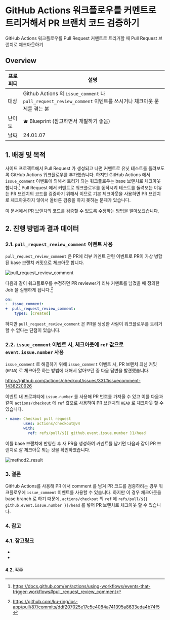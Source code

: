 # GitHub Actions 워크플로우를 커멘트로 트리거해서 PR 브랜치 코드 검증하기

GitHub Actions 워크플로우를 Pull Request 커멘트로 트리거할 때 Pull Request 브랜치로 체크아웃하기

## Overview

| 프로퍼티 | 설명 |
| --- | --- |
| 대상 | Github Actions 의 `issue_comment` 나 `pull_request_review_comment` 이벤트를 쓰시거나 체크아웃 문제를 겪는 분 |
| 난이도 | 🫐 Blueprint (참고하면서 개발하기 좋음) |
| 날짜 | 24.01.07 |

## 1. 배경 및 목적

사이드 프로젝트에서 Pull Request 가 생성되고 나면 커멘트로 유닛 테스트를 돌려보도록 GitHub Actions 워크플로우를 추가했습니다.
하지만 GitHub Actions 에서 `issue_comment` 이벤트에 의해서 트리거 되는 워크플로우는 base 브랜치로 체크아웃 합니다.[^1]
Pull Request 에서 커멘트로 워크플로우를 동작시켜 테스트를 돌려보는 이유는 PR 브랜치의 코드를 검증하기 위해서 이므로
기본 체크아웃을 사용하면 PR 브랜치로 체크아웃하지 않아서 올바른 검증을 하지 못하는 문제가 있습니다.

이 문서에서 PR 브랜치의 코드를 검증할 수 있도록 수정하는 방법을 알아보겠습니다.

## 2. 진행 방법과 결과 데이터

### 2.1. `pull_request_review_comment` 이벤트 사용

`pull_request_review_comment` 은 PR에 리뷰 커멘트 관련 이벤트로 PR이 가상 병합된 base 브랜치 커밋으로 체크아웃 합니다.

![pull_request_review_comment](https://github.com/ku-ring/ios-app/assets/53814741/62efe431-720b-4bb8-8ef5-a0c9273725e0)

 다음과 같이 워크플로우를 수정하면 PR reviewer가 리뷰 커멘트를 남겼을 때 정의한 Job 을 실행하게 됩니다.[^2]
```yml
on:
-  issue_comment:
+  pull_request_review_comment:
    types: [created]
```

하지만 `pull_request_review_comment` 은 PR을 생성한 사람이 워크플로우를 트리거할 수 없다는 단점이 있습니다.

### 2.2. `issue_comment` 이벤트 시, 체크아웃에 `ref` 값으로 `event.issue.number` 사용

`issue_comment` 로 해결하기 위해 `issue_comment` 이벤트 시, PR 브랜치 최신 커밋(`HEAD`) 로 체크아웃 하는 방법에 대해서 알아보던 중 다음 답변을 발견했습니다.

https://github.com/actions/checkout/issues/331#issuecomment-1438220926

이벤트 내 프로퍼티에 `issue.number` 를 사용해 PR 번호를 가져올 수 있고 이를 다음과 같이 `actions/checkout` 에 `ref` 값으로 사용하여 PR 브랜치의 `HEAD` 로 체크아웃 할 수 있습니다.

```yml
- name: Checkout pull request
        uses: actions/checkout@v4
        with:
          ref: refs/pull/${{ github.event.issue.number }}/head
```

이를 base 브랜치에 반영한 후 새 PR을 생성하여 커멘트를 남기면 다음과 같이 PR 브랜치로 잘 체크아웃 되는 것을 확인하였습니다.

![method2_result](https://github.com/ku-ring/ios-app/assets/53814741/a720bddf-2335-4bfe-ae93-1e728ac5f5a8)

### 3. 결론

GitHub Actions를 사용해 PR 에서 comment 를 남겨 PR 코드를 검증하려는 경우 워크플로우에 `issue_comment` 이벤트를 사용할 수 있습니다.
하지만 이 경우 체크아웃을 base branch 로 하기 때문에, `actions/checkout` 의 `ref` 에
`refs/pull/${{ github.event.issue.number }}/head` 를 넣어 PR 브랜치로 체크아웃 할 수 있습니다.

### 4. 참고

### 4.1. 참고링크

- [pull_request_review_comment 이벤트 적용한 커밋]: https://github.com/ku-ring/ios-app/pull/87/commits/ddf207025e17c5e4084a741395a8633eda4b74f5
- [issue_comment 의 issue.number로 체크아웃한 워크플로우]: https://github.com/ku-ring/ios-app/actions/runs/7438192548/job/20236707241


#### 4.2. 각주

[^1]: https://docs.github.com/en/actions/using-workflows/events-that-trigger-workflows#pull_request_review_comment
[^2]: https://github.com/ku-ring/ios-app/pull/87/commits/ddf207025e17c5e4084a741395a8633eda4b74f5


